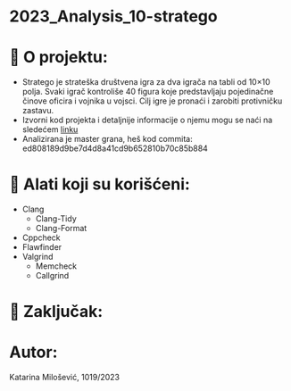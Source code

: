 # 2023_Analysis_10-stratego

# :memo: O projektu:
- Stratego je strateška društvena igra za dva igrača na tabli od 10×10 polja. Svaki igrač kontroliše 40 figura koje predstavljaju pojedinačne činove oficira i vojnika u vojsci. Cilj igre je pronaći i zarobiti protivničku zastavu. 
- Izvorni kod projekta i detaljnije informacije o njemu mogu se naći na sledećem [linku](https://gitlab.com/matf-bg-ac-rs/course-rs/projects-2020-2021/10-stratego)
- Analizirana je master grana, heš kod commita: ed808189d9be7d4d8a41cd9b652810b70c85b884


# :wrench: Alati koji su korišćeni:
* Clang
  - Clang-Tidy
  - Clang-Format
* Cppcheck
* Flawfinder
* Valgrind
  - Memcheck
  - Callgrind
  

# :memo: Zaključak:


# Autor:
Katarina Milošević, 1019/2023
